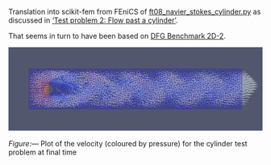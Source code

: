 Translation into scikit-fem from FEniCS of
[ft08_navier_stokes_cylinder.py](https://fenicsproject.org/pub/tutorial/python/vol1/ft08_navier_stokes_cylinder.py) as discussed in [‘Test problem 2: Flow past a cylinder’](https://fenicsproject.org/pub/tutorial/html/._ftut1009.html#___sec78).

That seems in turn to have been based on [DFG Benchmark 2D-2](https://www.mathematik.tu-dortmund.de/~featflow/en/benchmarks/cfdbenchmarking/flow/dfg_benchmark2_re100.html).

![final.png](final.png)

*Figure:—* Plot of the velocity (coloured by pressure) for the cylinder test problem at final time